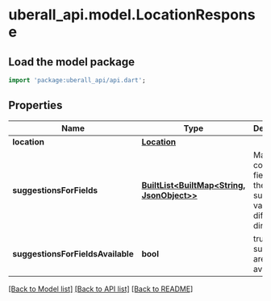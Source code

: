 # uberall_api.model.LocationResponse

## Load the model package
```dart
import 'package:uberall_api/api.dart';
```

## Properties
Name | Type | Description | Notes
------------ | ------------- | ------------- | -------------
**location** | [**Location**](Location.md) |  | [optional] 
**suggestionsForFields** | [**BuiltList&lt;BuiltMap&lt;String, JsonObject&gt;&gt;**](BuiltMap.md) | Map containing fields and the suggested values from different directories. | [optional] 
**suggestionsForFieldsAvailable** | **bool** | true if any suggetions are available | [optional] 

[[Back to Model list]](../README.md#documentation-for-models) [[Back to API list]](../README.md#documentation-for-api-endpoints) [[Back to README]](../README.md)


